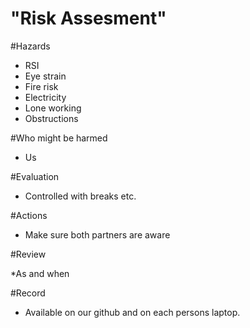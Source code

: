 "Risk Assesment"
===
#Hazards

* RSI
* Eye strain 
* Fire risk
* Electricity
* Lone working 
* Obstructions

#Who might be harmed 

* Us

#Evaluation

* Controlled with breaks etc. 

#Actions

* Make sure both partners are aware

#Review 

*As and when 

#Record

* Available on our github and on each persons laptop. 
